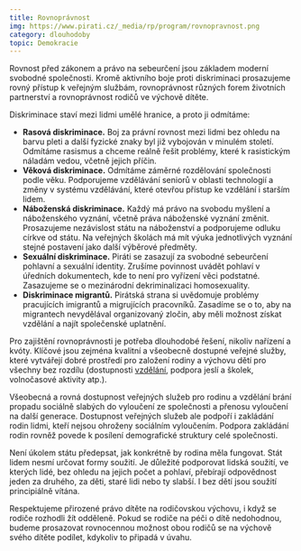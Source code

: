 ```yaml
---
title: Rovnoprávnost
img: https://www.pirati.cz/_media/rp/program/rovnopravnost.png
category: dlouhodoby
topic: Demokracie
---
```


Rovnost před zákonem a právo na sebeurčení jsou základem moderní svobodné společnosti. Kromě aktivního boje proti diskriminaci prosazujeme rovný přístup k veřejným službám, rovnoprávnost různých forem životních partnerství a rovnoprávnost rodičů ve výchově dítěte.

Diskriminace staví mezi lidmi umělé hranice, a proto ji odmítáme:

* **Rasová diskriminace.** Boj za právní rovnost mezi lidmi bez ohledu na barvu pleti a další fyzické znaky byl již vybojován v minulém století. Odmítáme rasismus a chceme reálně řešit problémy, které k rasistickým náladám vedou, včetně jejich příčin.
* **Věková diskriminace.** Odmítáme záměrné rozdělování společnosti podle věku. Podporujeme vzdělávání seniorů v oblasti technologií a změny v systému vzdělávání, které otevřou přístup ke vzdělání i starším lidem.
* **Náboženská diskriminace.** Každý má právo na svobodu myšlení a náboženského vyznání, včetně práva náboženské vyznání změnit. Prosazujeme nezávislost státu na náboženství a podporujeme odluku církve od státu. Na veřejných školách má mít výuka jednotlivých vyznání stejné postavení jako další výběrové předměty.
* **Sexuální diskriminace.** Piráti se zasazují za svobodné sebeurčení pohlavní a sexuální identity. Zrušíme povinnost uvádět pohlaví v úředních dokumentech, kde to není pro vyřízení věci podstatné. Zasazujeme se o mezinárodní dekriminalizaci homosexuality.
* **Diskriminace migrantů.** Pirátská strana si uvědomuje problémy pracujících imigrantů a migrujících pracovníků. Zasadíme se o to, aby na migrantech nevydělával organizovaný zločin, aby měli možnost získat vzdělání a najít společenské uplatnění.

Pro zajištění rovnoprávnosti je potřeba dlouhodobé řešení, nikoliv nařízení a kvóty. Klíčové jsou zejména kvalitní a všeobecně dostupné veřejné služby, které vytvářejí dobré prostředí pro založení rodiny a výchovu dětí pro všechny bez rozdílu (dostupnosti [vzdělání][vzdelani], podpora jeslí a školek, volnočasové aktivity atp.).

Všeobecná a rovná dostupnost veřejných služeb pro rodinu a vzdělání brání propadu sociálně slabých do vyloučení ze společnosti a přenosu vyloučení na další generace. Dostupnost veřejných služeb ale podpoří i zakládání rodin lidmi, kteří nejsou ohroženy sociálním vyloučením. Podpora zakládání rodin rovněž povede k posílení demografické struktury celé společnosti.

Není úkolem státu předepsat, jak konkrétně by rodina měla fungovat. Stát lidem nesmí určovat formy soužití. Je důležité podporovat lidská soužití, ve kterých lidé, bez ohledu na jejich počet a pohlaví, přebírají odpovědnost jeden za druhého, za děti, staré lidi nebo ty slabší. I bez dětí jsou soužití principiálně vítána.

Respektujeme přirozené právo dítěte na rodičovskou výchovu, i když se rodiče rozhodli žít odděleně. Pokud se rodiče na péči o dítě nedohodnou, budeme prosazovat rovnocennou možnost obou rodičů se na výchově svého dítěte podílet, kdykoliv to připadá v úvahu.

[vzdelani]: https://www.pirati.cz/program/dlouhodoby/rovnopravnost
